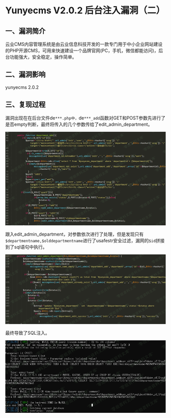 Yunyecms V2.0.2 后台注入漏洞（二）
==================================

一、漏洞简介
------------

云业CMS内容管理系统是由云业信息科技开发的一款专门用于中小企业网站建设的PHP开源CMS，可用来快速建设一个品牌官网(PC，手机，微信都能访问)，后台功能强大，安全稳定，操作简单。

二、漏洞影响
------------

yunyecms 2.0.2

三、复现过程
------------

漏洞出现在在后台文件de`***.php中，`de`***_add`函数对GET和POST参数先进行了是否empty判断，最终将传入的几个参数传给了edit\_admin\_department。

![](./.resource/YunyecmsV2.0.2后台注入漏洞(二)/media/rId24.png)

跟入edit\_admin\_department，对参数依次进行了处理，但是发现只有`$departmentname,$olddepartmentname`进行了usafestr安全过滤，漏网的`$id`拼接到了sql语句中执行。

![](./.resource/YunyecmsV2.0.2后台注入漏洞(二)/media/rId25.png)

最终导致了SQL注入。

![](./.resource/YunyecmsV2.0.2后台注入漏洞(二)/media/rId26.png)
